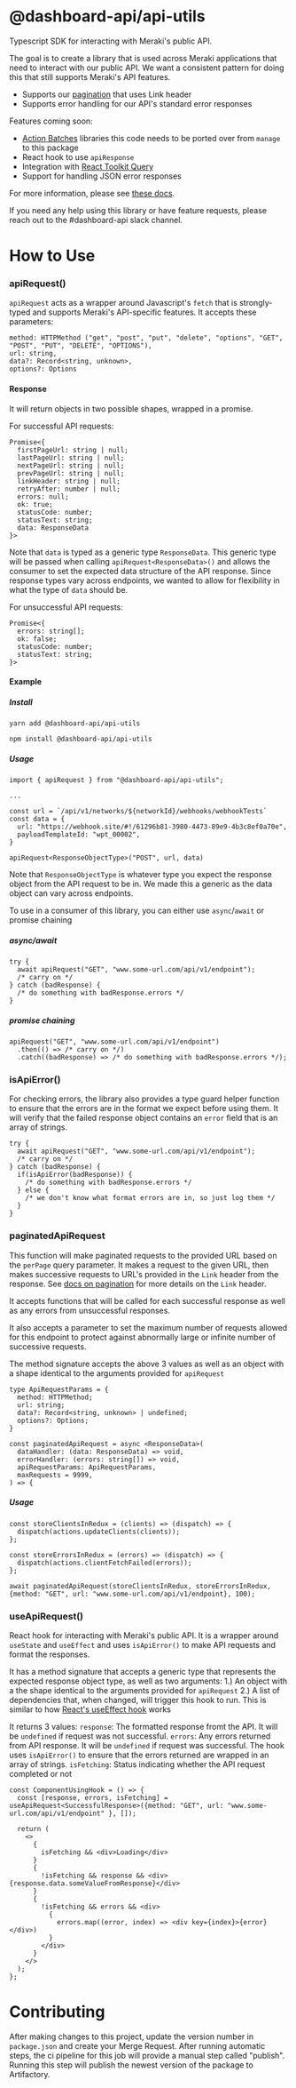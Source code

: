 # @dashboard-api/api-utils

Typescript SDK for interacting with Meraki's public API.

The goal is to create a library that is used across Meraki applications that need to interact with our public API. We want a consistent pattern for doing this that still supports Meraki's API features.
- Supports our [pagination](https://docs.ikarem.io/display/ENG/Pagination+in+the+Dashboard+API) that uses Link header
- Supports error handling for our API's standard error responses

Features coming soon:
- [Action Batches](https://docs.ikarem.io/display/ENG/Actions%2C+Entities%2C+and+Batches) libraries this code needs to be ported over from `manage` to this package
- React hook to use `apiResponse`
- Integration with [React Toolkit Query](https://docs.ikarem.io/display/EngMSTeam/How+to%3A+rtk-query+and+mkiredux)
- Support for handling JSON error responses

For more information, please see [these docs](https://docs.ikarem.io/display/ENG/Javascript+SDK+for+Making+API+Requests).

If you need any help using this library or have feature requests, please reach out to the #dashboard-api slack channel.
# How to Use
### apiRequest()
`apiRequest` acts as a wrapper around Javascript's `fetch` that is strongly-typed and supports Meraki's API-specific features. It accepts these parameters:
```
method: HTTPMethod ("get", "post", "put", "delete", "options", "GET", "POST", "PUT", "DELETE", "OPTIONS"),
url: string,
data?: Record<string, unknown>,
options?: Options
```

#### Response
It will return objects in two possible shapes, wrapped in a promise.

For successful API requests:
```
Promise<{
  firstPageUrl: string | null;
  lastPageUrl: string | null;
  nextPageUrl: string | null;
  prevPageUrl: string | null;
  linkHeader: string | null;
  retryAfter: number | null;
  errors: null;
  ok: true;
  statusCode: number;
  statusText: string;
  data: ResponseData
}>
```
Note that `data` is typed as a generic type `ResponseData`. This generic type will be passed when calling `apiRequest<ResponseData>()` and allows the consumer to set the expected data structure of the API response. Since response types vary across endpoints, we wanted to allow for flexibility in what the type of `data` should be.


For unsuccessful API requests:
```
Promise<{
  errors: string[];
  ok: false;
  statusCode: number;
  statusText: string;
}>
```
#### Example
##### Install
```
yarn add @dashboard-api/api-utils
```
```
npm install @dashboard-api/api-utils
```

##### Usage
```
import { apiRequest } from "@dashboard-api/api-utils";

...

const url = `/api/v1/networks/${networkId}/webhooks/webhookTests`
const data = {
  url: "https://webhook.site/#!/61296b81-3980-4473-89e9-4b3c8ef0a70e",
  payloadTemplateId: "wpt_00002",
}

apiRequest<ResponseObjectType>("POST", url, data)
```
Note that `ResponseObjectType` is whatever type you expect the response object from the API request to be in.
We made this a generic as the data object can vary across endpoints.

To use in a consumer of this library, you can either use `async`/`await` or promise chaining
##### async/await
```
try {
  await apiRequest("GET", "www.some-url.com/api/v1/endpoint");
  /* carry on */
} catch (badResponse) {
  /* do something with badResponse.errors */
}
```
##### promise chaining
```
apiRequest("GET", "www.some-url.com/api/v1/endpoint")
  .then(() => /* carry on */)
  .catch((badResponse) => /* do something with badResponse.errors */);
```
### isApiError()
For checking errors, the library also provides a type guard helper function to ensure that the errors are in the format we expect before using them. It will verify that the failed response object contains an `error` field that is an array of strings.
```
try {
  await apiRequest("GET", "www.some-url.com/api/v1/endpoint");
  /* carry on */
} catch (badResponse) {
  if(isApiError(badResponse)) {
    /* do something with badResponse.errors */
  } else {
    /* we don't know what format errors are in, so just log them */
  }
}
```

### paginatedApiRequest
This function will make paginated requests to the provided URL based on the `perPage` query parameter. It makes a request to the given URL, then makes successive requests to URL's provided in the `Link` header from the response. See [docs on pagination](https://docs.ikarem.io/display/ENG/Pagination+in+the+Dashboard+API) for more details on the `Link` header.

It accepts functions that will be called for each successful response as well as any errors from unsuccessful responses.

It also accepts a parameter to set the maximum number of requests allowed for this endpoint to protect against abnormally large or infinite number of successive requests.

The method signature accepts the above 3 values as well as an object with a shape identical to the arguments provided for `apiRequest`

```
type ApiRequestParams = {
  method: HTTPMethod;
  url: string;
  data?: Record<string, unknown> | undefined;
  options?: Options;
}

const paginatedApiRequest = async <ResponseData>(
  dataHandler: (data: ResponseData) => void,
  errorHandler: (errors: string[]) => void,
  apiRequestParams: ApiRequestParams,
  maxRequests = 9999,
) => {
```

##### Usage
```
const storeClientsInRedux = (clients) => (dispatch) => {
  dispatch(actions.updateClients(clients));
};

const storeErrorsInRedux = (errors) => (dispatch) => {
  dispatch(actions.clientFetchFailed(errors));
};

await paginatedApiRequest(storeClientsInRedux, storeErrorsInRedux, {method: "GET", url: "www.some-url.com/api/v1/endpoint}, 100);
```

### useApiRequest()
React hook for interacting with Meraki's public API. It is a wrapper around `useState` and `useEffect` and uses `isApiError()` to make API requests and format the responses.

It has a method signature that accepts a generic type that represents the expected response object type, as well as two arguments:
1.) An object with a the shape identical to the arguments provided for `apiRequest`
2.) A list of dependencies that, when changed, will trigger this hook to run. This is similar to how [React's useEffect hook](https://reactjs.org/docs/hooks-effect.html) works

It returns 3 values:
`response`: The formatted response fromt the API. It will be `undefined` if request was not successful.
`errors`: Any errors returned from API response. It will be `undefined` if request was successful. The hook uses `isApiError()` to ensure that the errors returned are wrapped in an array of strings.
`isFetching`: Status indicating whether the API request completed or not

```
const ComponentUsingHook = () => {
  const [response, errors, isFetching] = useApiRequest<SuccessfulResponse>({method: "GET", url: "www.some-url.com/api/v1/endpoint" }, []);

  return (
    <>
      {
        isFetching && <div>Loading</div>
      }
      {
        !isFetching && response && <div>{response.data.someValueFromResponse}</div>
      }
      {
        !isFetching && errors && <div>
          {
            errors.map((error, index) => <div key={index}>{error}</div>)
          }
        </div>
      }
    </>
  );
};
```

# Contributing
After making changes to this project, update the version number in `package.json` and create your Merge Request.
After running automatic steps, the ci pipeline for this job will provide a manual step called "publish".
Running this step will publish the newest version of the package to Artifactory.
